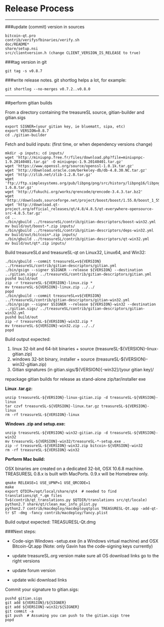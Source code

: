 Release Process
====================

* * *

###update (commit) version in sources


	bitcoin-qt.pro
	contrib/verifysfbinaries/verify.sh
	doc/README*
	share/setup.nsi
	src/clientversion.h (change CLIENT_VERSION_IS_RELEASE to true)

###tag version in git

	git tag -s v0.8.7

###write release notes. git shortlog helps a lot, for example:

	git shortlog --no-merges v0.7.2..v0.8.0

* * *

##perform gitian builds

 From a directory containing the treasureSL source, gitian-builder and gitian.sigs
  
	export SIGNER=(your gitian key, ie bluematt, sipa, etc)
	export VERSION=0.8.7
	cd ./gitian-builder

 Fetch and build inputs: (first time, or when dependency versions change)

	mkdir -p inputs; cd inputs/
	wget 'http://miniupnp.free.fr/files/download.php?file=miniupnpc-1.9.20140401.tar.gz' -O miniupnpc-1.9.20140401.tar.gz'
	wget 'https://www.openssl.org/source/openssl-1.0.1k.tar.gz'
	wget 'http://download.oracle.com/berkeley-db/db-4.8.30.NC.tar.gz'
	wget 'http://zlib.net/zlib-1.2.8.tar.gz'
	wget 'ftp://ftp.simplesystems.org/pub/libpng/png/src/history/libpng16/libpng-1.6.8.tar.gz'
	wget 'http://fukuchi.org/works/qrencode/qrencode-3.4.3.tar.bz2'
	wget 'http://downloads.sourceforge.net/project/boost/boost/1.55.0/boost_1_55_0.tar.bz2'
	wget 'http://download.qt-project.org/official_releases/qt/4.8/4.8.5/qt-everywhere-opensource-src-4.8.5.tar.gz'
	cd ..
	./bin/gbuild ../treasureSL/contrib/gitian-descriptors/boost-win32.yml
	mv build/out/boost-*.zip inputs/
	./bin/gbuild ../treasureSL/contrib/gitian-descriptors/deps-win32.yml
	mv build/out/bitcoin*.zip inputs/
	./bin/gbuild ../treasureSL/contrib/gitian-descriptors/qt-win32.yml
	mv build/out/qt*.zip inputs/

 Build treasureSLd and treasureSL-qt on Linux32, Linux64, and Win32:
  
	./bin/gbuild --commit treasureSL=v${VERSION} ../treasureSL/contrib/gitian-descriptors/gitian.yml
	./bin/gsign --signer $SIGNER --release ${VERSION} --destination ../gitian.sigs/ ../treasureSL/contrib/gitian-descriptors/gitian.yml
	pushd build/out
	zip -r treasureSL-${VERSION}-linux.zip *
	mv treasureSL-${VERSION}-linux.zip ../../
	popd
	./bin/gbuild --commit treasureSL=v${VERSION} ../treasureSL/contrib/gitian-descriptors/gitian-win32.yml
	./bin/gsign --signer $SIGNER --release ${VERSION}-win32 --destination ../gitian.sigs/ ../treasureSL/contrib/gitian-descriptors/gitian-win32.yml
	pushd build/out
	zip -r treasureSL-${VERSION}-win32.zip *
	mv treasureSL-${VERSION}-win32.zip ../../
	popd

  Build output expected:

  1. linux 32-bit and 64-bit binaries + source (treasureSL-${VERSION}-linux-gitian.zip)
  2. windows 32-bit binary, installer + source (treasureSL-${VERSION}-win32-gitian.zip)
  3. Gitian signatures (in gitian.sigs/${VERSION}[-win32]/(your gitian key)/

repackage gitian builds for release as stand-alone zip/tar/installer exe

**Linux .tar.gz:**

	unzip treasureSL-${VERSION}-linux-gitian.zip -d treasureSL-${VERSION}-linux
	tar czvf treasureSL-${VERSION}-linux.tar.gz treasureSL-${VERSION}-linux
	rm -rf treasureSL-${VERSION}-linux

**Windows .zip and setup.exe:**

	unzip treasureSL-${VERSION}-win32-gitian.zip -d treasureSL-${VERSION}-win32
	mv treasureSL-${VERSION}-win32/treasureSL-*-setup.exe .
	zip -r treasureSL-${VERSION}-win32.zip bitcoin-${VERSION}-win32
	rm -rf treasureSL-${VERSION}-win32

**Perform Mac build:**

  OSX binaries are created on a dedicated 32-bit, OSX 10.6.8 machine.
  TREASURESL 0.8.x is built with MacPorts.  0.9.x will be Homebrew only.

	qmake RELEASE=1 USE_UPNP=1 USE_QRCODE=1
	make
	export QTDIR=/opt/local/share/qt4  # needed to find translations/qt_*.qm files
	T=$(contrib/qt_translations.py $QTDIR/translations src/qt/locale)
	python2.7 share/qt/clean_mac_info_plist.py
	python2.7 contrib/macdeploy/macdeployqtplus TREASURESL-Qt.app -add-qt-tr $T -dmg -fancy contrib/macdeploy/fancy.plist

 Build output expected: TREASURESL-Qt.dmg

###Next steps:

* Code-sign Windows -setup.exe (in a Windows virtual machine) and
  OSX Bitcoin-Qt.app (Note: only Gavin has the code-signing keys currently)

* update treasureSL.org version
  make sure all OS download links go to the right versions

* update forum version

* update wiki download links

Commit your signature to gitian.sigs:

	pushd gitian.sigs
	git add ${VERSION}/${SIGNER}
	git add ${VERSION}-win32/${SIGNER}
	git commit -a
	git push  # Assuming you can push to the gitian.sigs tree
	popd

